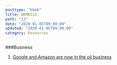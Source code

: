 ```yaml
---
posttype: "bkmk"
title: BKMKS13
path: "13"
date: "2020-01-05T09:00:00"
updated: "2020-01-05T09:00:00"
category: Resources
---
```


###Business
1. [Google and Amazon are now in the oil business](https://www.youtube.com/watch?v=v3n8txX3144)
